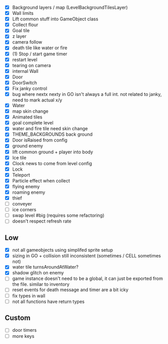 - [x] Background layers / map (LevelBackgroundTilesLayer)
- [x] Wall limits
- [x] Lift common stuff into GameObject class
- [x] Collect flour
- [x] Goal tile
- [x] z layer
- [x] camera follow
- [x] death tile like water or fire
- [x] (1) Stop / start game timer
- [x] restart level
- [x] tearing on camera
- [x] internal Wall
- [x] Door
- [x] DoorSwitch
- [x] Fix janky control
- [x] bug where nextx nexty in GO isn't always a full int. not related to janky, need to mark actual x/y
- [x] Water
- [x] map skin change
- [x] Animated tiles
- [x] goal complete level
- [x] water and fire tile need skin change
- [x] THEME_BACKGROUNDS back ground
- [x] Door isRaised from config
- [x] ground enemy
- [x] lift common ground + player into body
- [x] Ice tile
- [x] Clock news to come from level config
- [x] Lock
- [x] Teleport
- [x] Particle effect when collect
- [x] flying enemy
- [x] roaming enemy
- [x] thief
- [ ] conveyer
- [ ] ice corners
- [ ] swap level #big (requires some refactoring)
- [ ] doesn't respect refresh rate

## Low

- [x] not all gameobjects using simplifed sprite setup
- [x] sizing in GO + collision still inconsistent (sometimes / CELL sometimes not)
- [x] water tile turnsAroundAtWater?
- [x] shadow glitch on enemy
- [ ] game instance doesn't need to be a global, it can just be exported from the file. similar to inventory
- [ ] reset events for death message and timer are a bit icky
- [ ] fix types in wall
- [ ] not all functions have return types

## Custom

- [ ] door timers
- [ ] more keys
